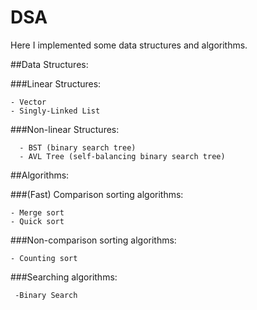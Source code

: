 # DSA
Here I implemented some data structures and algorithms.

##Data Structures:

  ###Linear Structures:

    - Vector
    - Singly-Linked List
    
   ###Non-linear Structures:
   
      - BST (binary search tree)
      - AVL Tree (self-balancing binary search tree)


##Algorithms:

  ###(Fast) Comparison sorting algorithms:
  
    - Merge sort 
    - Quick sort 
    
  ###Non-comparison sorting algorithms: 
   
    - Counting sort

  ###Searching algorithms:
     
     -Binary Search
